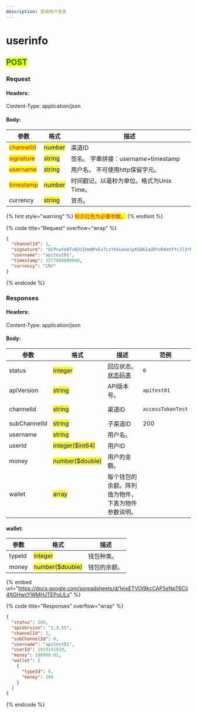 ```yaml
---
description: 查询用户信息
---
```


# userinfo

## <mark style="color:green;">POST</mark>

### **Request**

#### Headers:

Content-Type: application/json

#### Body:

| 参数                                        | 格式                                      | 描述                           |
| ----------------------------------------- | --------------------------------------- | ---------------------------- |
| <mark style="color:red;">channelId</mark> | <mark style="color:blue;">number</mark> | 渠道ID                         |
| <mark style="color:red;">signature</mark> | <mark style="color:blue;">string</mark> | 签名。 字串拼接：username+timestamp  |
| <mark style="color:red;">username</mark>  | <mark style="color:blue;">string</mark> | 用户名。 不可使用http保留字元。           |
| <mark style="color:red;">timestamp</mark> | <mark style="color:blue;">number</mark> | 时间戳记。以毫秒为单位。格式为Unix Time。    |
| currency                                  | <mark style="color:blue;">string</mark> | 货币。                          |

{% hint style="warning" %}
<mark style="color:red;">标示红色为必要参数。</mark>
{% endhint %}

{% code title="Request" overflow="wrap" %}
```json
{
  "channelId": 1,
  "signature": "bCP+wYe8TxN3UIHeNPxEv7czYkXueoe1pKSB6IaUDfoR4mtFYcJl3rNFk8Uz84XAHfeD3mNE+p4gECOVw2JxxQ==",
  "username": "apitest01",
  "timestamp": 1577808000000,
  "currency": "CNY"
}
```
{% endcode %}

### **Responses**

#### Headers:

Content-Type: application/json

#### Body:

<table><thead><tr><th>参数</th><th>格式</th><th>描述</th><th data-hidden>范例</th></tr></thead><tbody><tr><td>status</td><td><mark style="color:blue;">integer</mark></td><td>回应状态。<a href="../../ebet-zhuang-tai-ma.md#ebet-xiang-ying-de-zhuang-tai-dai-ma">状态码表</a></td><td><pre><code>0
</code></pre></td></tr><tr><td>apiVersion</td><td><mark style="color:blue;">string</mark></td><td>API版本号。</td><td><pre><code>apitest01
</code></pre></td></tr><tr><td>channelId</td><td><mark style="color:blue;">string</mark></td><td>渠道ID</td><td><pre><code>accessTokenTest
</code></pre></td></tr><tr><td>subChannelId</td><td><mark style="color:blue;">string</mark></td><td>子渠道ID</td><td>200</td></tr><tr><td>username</td><td><mark style="color:blue;">string</mark></td><td>用户名。</td><td></td></tr><tr><td>userId</td><td><mark style="color:blue;">integer($int64)</mark></td><td>用户ID</td><td></td></tr><tr><td>money</td><td><mark style="color:blue;">number($double)</mark></td><td>用户的金額。</td><td></td></tr><tr><td>wallet</td><td><mark style="color:blue;">array</mark></td><td>每个钱包的余额。阵列值为物件，下表为物件参数说明。</td><td></td></tr></tbody></table>

#### wallet:

| 参数     | 格式                                               | 描述     |
| ------ | ------------------------------------------------ | ------ |
| typeId | <mark style="color:blue;">integer</mark>         | 钱包种类。  |
| money  | <mark style="color:blue;">number($double)</mark> | 钱包的余额。 |

{% embed url="https://docs.google.com/spreadsheets/d/1ejxETVOI9kcCAP5eNpT6CIi4ftGHwcYWMHJTEPqLILs" %}

{% code title="Responses" overflow="wrap" %}
```json
{
  "status": 200,
  "apiVersion": "1.3.55",
  "channelId": 1,
  "subChannelId": 0,
  "username": "apitest01",
  "userId": 1919191919,
  "money": 100000.01,
  "wallet": [
    {
      "typeId": 0,
      "money": 200
    }
  ]
}
```
{% endcode %}
